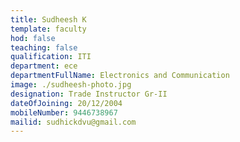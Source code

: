 ```yaml
---
title: Sudheesh K
template: faculty
hod: false
teaching: false
qualification: ITI
department: ece
departmentFullName: Electronics and Communication
image: ./sudheesh-photo.jpg
designation: Trade Instructor Gr-II
dateOfJoining: 20/12/2004
mobileNumber: 9446738967
mailid: sudhickdvu@gmail.com
---
```

